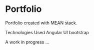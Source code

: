 # Portfolio

Portfolio created with MEAN stack.

Technologies Used
Angular UI bootstrap

A work in progress ... 
